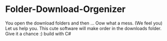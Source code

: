 # Folder-Download-Orgenizer
 You open the download folders and then ... Oow what a mess. (We feel you)  Let us help you.  This cute software will make order  in the downloads folder. Give it a chance :)  build with C#

